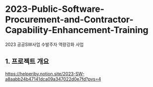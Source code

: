 # 2023-Public-Software-Procurement-and-Contractor-Capability-Enhancement-Training
2023 공공SW사업 수발주자 역량강화 사업

## 1. 프로젝트 개요





https://helperjby.notion.site/2023-SW-a8aabb24b47141dca09a347022d0e7fd?pvs=4

